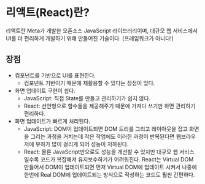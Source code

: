 # 리액트(React)란?

리액트란 Meta가 개발한 오픈소스 JavaScript 라이브러리이며, 대규모 웹 서비스에서 UI를 더 편리하게 개발하기 위해 만들어진 기술이다. (프레임워크가 아니다!)

## 장점

- 컴포넌트를 기반으로 UI를 표현한다.
  - 컴포넌트 기반이기 때문에 재활용할 수 있다는 장점이 있다.
- 화면 업데이트 구현이 쉽다.
  - JavaScript: 직접 State를 만들고 관리하기가 쉽지 않다.
  - React: 선언형으로 함수들을 제공해주기 때문에 가져다 쓰기만 하면 관리하기 편리하다.
- 화면 업데이트가 빠르게 처리된다.
  - JavaScript: DOM이 업데이트되면 DOM 트리를 그리고 레이아웃을 잡고 화면을 그리는 과정을 거치는데 작은 작업에도 이러한 과정이 반복된다면 웹브라우저에 부하가 많이 걸리게 되어 성능이 저하된다.
  - React: 물론 JavaScript만으로도 성능을 개선할 수 있지만 대규모 웹 서비스 일수록 코드가 복잡해져 유지보수하기가 어려워진다. React는 Virtual DOM 만들어서 DOM이 업데이트되면 먼저 Virtual DOM에 업데이트 시켜서 나중에 한번에 Real DOM에 업데이트되는 방식으로 작성하는 코드도 훨씬 간편하다.

